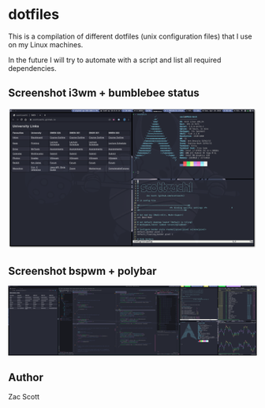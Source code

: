 # dotfiles

This is a compilation of different dotfiles (unix configuration files) that I
use on my Linux machines.

In the future I will try to automate with a script and list all required dependencies.

## Screenshot i3wm + bumblebee status

<p align="center">
<img src="https://raw.githubusercontent.com/scottzach1/dotfiles/master/rice.png">
</p>

## Screenshot bspwm + polybar

<p align="center">
<img src="https://raw.githubusercontent.com/scottzach1/dotfiles/master/desktop-rice.png">
</p>

## Author

Zac Scott
